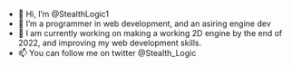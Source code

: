 - 👋 Hi, I’m @StealthLogic1
- 👀 I’m a programmer in web development, and an asiring engine dev
- 🌱 I am currently working on making a working 2D engine by the end of 2022, and improving my web development skills.
- 📫 You can follow me on twitter @Stealth_Logic
